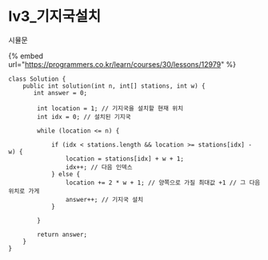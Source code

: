 # lv3\_기지국설치

 시뮬문

{% embed url="https://programmers.co.kr/learn/courses/30/lessons/12979" %}

```text
class Solution {
    public int solution(int n, int[] stations, int w) {
       int answer = 0;

		int location = 1; // 기지국을 설치할 현재 위치
		int idx = 0; // 설치된 기지국

		while (location <= n) {

			if (idx < stations.length && location >= stations[idx] - w) {
				location = stations[idx] + w + 1;
				idx++; // 다음 인덱스
			} else {
				location += 2 * w + 1; // 양쪽으로 가질 최대값 +1 // 그 다음위치로 가게
				answer++; // 기지국 설치
			}

		}

		return answer;
    }
}
```


